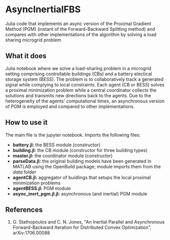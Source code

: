 # AsyncInertialFBS
Julia code that implements an async version of the Proximal Gradient Method (PGM) (instant of the Forward-Backward Splitting method) and compares with other implementations of the algorithm by solving a load sharing microgrid problem

## What it does
Julia notebook where we solve a load-sharing problem in a microgrid setting comprising controllable buildings (CBs) and a battery electical storage system (BESS).
The problem is to collaboratively track a generated signal while complying to local constraints. 
Each agent (CB or BESS) solves a proximal minimization problem while a central coordinator collects the solutions and transmits new directions back to the agents. 
Due to the heterogeneity of the agents' computational times, an asynchronous version of PGM is employed and compared to other implementations.  

## How to use it
The main file is the  jupyter notebook. Imports the following files:
* **battery.jl:**              the BESS module (constructor)
* **building.jl:**             the CB module (constructor for three building types)
* **master.jl:**               the coordinator module (constructor)
* **parseData.jl:**            the original building models have been generated in MATLAB using the OpenBuild package; module imports them from the *data* folder
* **agentCB.jl:**              aggregator of buidlings that setups the local proximal minimization problems
* **agentBESS.jl:**            PGM module
* **async_inert_pgm.jl.jl:**   asynchronous (and inertial) PGM module

## References
1. G. Stathopoulos and C. N. Jones, "An Inertial Parallel and Asynchronous Forward-Backward Iteration for Distributed Convex Optimization", arXiv:1706.00088
